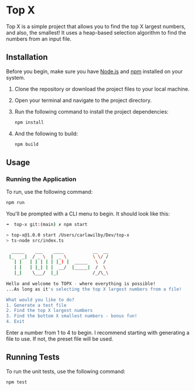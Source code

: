 # Top X

Top X is a simple project that allows you to find the top X largest numbers, and also, the smallest! It uses a heap-based selection algorithm to find the numbers from an input file.

## Installation

Before you begin, make sure you have [Node.js](https://nodejs.org/) and [npm](https://www.npmjs.com/) installed on your system.

1. Clone the repository or download the project files to your local machine.

2. Open your terminal and navigate to the project directory.

3. Run the following command to install the project dependencies:

   ```bash
   npm install
   ```

4. And the following to build:
   ```bash
   npm build
   ```

## Usage
### Running the Application

To run, use the following command:

   ```bash
   npm run
   ```

You'll be prompted with a CLI menu to begin. It should look like this:

```bash
➜  top-x git:(main) ✗ npm start

> top-x@1.0.0 start /Users/carlawilby/Dev/top-x
> ts-node src/index.ts

  _____    ___    ____           __  __
 |_   _|  / _ \  |  _ \          \ \/ /
   | |   | | | | | |_) |  _____   \  / 
   | |   | |_| | |  __/  |_____|  /  \ 
   |_|    \___/  |_|             /_/\_\
                                       
Hello and welcome to TOPX - where everything is possible!
...As long as it's selecting the top X largest numbers from a file!

What would you like to do?
1. Generate a test file
2. Find the top X largest numbers
3. Find the bottom X smallest numbers - bonus fun!
4. Exit
```
Enter a number from 1 to 4 to begin. I recommend starting with generating a file to use. If not, the preset file will be used.

## Running Tests
To run the unit tests, use the following command:


   ```bash
   npm test
   ```